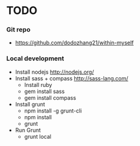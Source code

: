 # TODO

### Git repo 
 - https://github.com/dodozhang21/within-myself

### Local development
 - Install nodejs http://nodejs.org/
 - Install sass + compass http://sass-lang.com/
	- Install ruby
	- gem install sass
	- gem install compass
 - Install grunt
	- npm install -g grunt-cli
	- npm install
	- grunt
 - Run Grunt
	- grunt local
